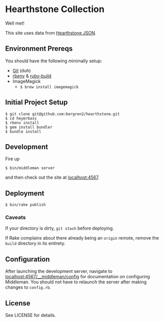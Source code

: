 # Hearthstone Collection

Well met!

This site uses data from [Hearthstone JSON](http://hearthstonejson.com).

## Environment Prereqs

You should have the following minimally setup:

- [Git](https://help.github.com/articles/set-up-git) (duh)
- [rbenv](https://github.com/sstephenson/rbenv)
& [ruby-build](https://github.com/sstephenson/ruby-build)
- ImageMagick
  - `$ brew install imagemagick`

## Initial Project Setup

    $ git clone git@github.com:bergren2/hearthstone.git
    $ cd heymrbass
    $ rbenv install
    $ gem install bundler
    $ bundle install

## Development

Fire up

    $ bin/middleman server

and then check out the site at [localhost:4567](http://localhost:4567).

## Deployment

    $ bin/rake publish

### Caveats

If your directory is dirty, `git stash` before deploying.

If Rake complains about there already being an `origin` remote, remove the `build`
directory in its entirety.

## Configuration

After launching the development server, navigate to
[localhost:4567/__middleman/config](http://localhost:4567/__middleman/config)
for documentation on configuring Middleman. You should not have to relaunch the
server after making changes to `config.rb`.

## License

See LICENSE for details.
